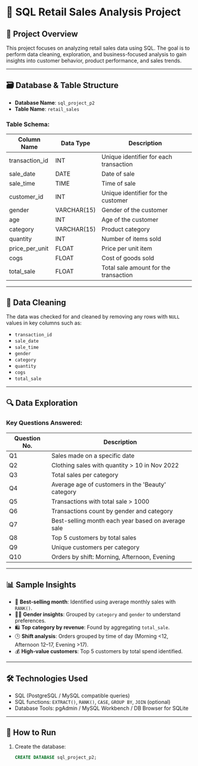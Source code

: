 # 🛒 SQL Retail Sales Analysis Project

## 📌 Project Overview

This project focuses on analyzing retail sales data using SQL. The goal is to perform data cleaning, exploration, and business-focused analysis to gain insights into customer behavior, product performance, and sales trends.

---

## 🗃️ Database & Table Structure

- **Database Name**: `sql_project_p2`
- **Table Name**: `retail_sales`

### Table Schema:

| Column Name       | Data Type   | Description                                 |
|-------------------|-------------|---------------------------------------------|
| transaction_id    | INT         | Unique identifier for each transaction      |
| sale_date         | DATE        | Date of sale                                |
| sale_time         | TIME        | Time of sale                                |
| customer_id       | INT         | Unique identifier for the customer          |
| gender            | VARCHAR(15) | Gender of the customer                      |
| age               | INT         | Age of the customer                         |
| category          | VARCHAR(15) | Product category                            |
| quantity          | INT         | Number of items sold                        |
| price_per_unit    | FLOAT       | Price per unit item                         |
| cogs              | FLOAT       | Cost of goods sold                          |
| total_sale        | FLOAT       | Total sale amount for the transaction       |

---

## 🧹 Data Cleaning

The data was checked for and cleaned by removing any rows with `NULL` values in key columns such as:

- `transaction_id`
- `sale_date`
- `sale_time`
- `gender`
- `category`
- `quantity`
- `cogs`
- `total_sale`

---

## 🔍 Data Exploration

### Key Questions Answered:

| Question No. | Description |
|--------------|-------------|
| Q1 | Sales made on a specific date |
| Q2 | Clothing sales with quantity > 10 in Nov 2022 |
| Q3 | Total sales per category |
| Q4 | Average age of customers in the 'Beauty' category |
| Q5 | Transactions with total sale > 1000 |
| Q6 | Transactions count by gender and category |
| Q7 | Best-selling month each year based on average sale |
| Q8 | Top 5 customers by total sales |
| Q9 | Unique customers per category |
| Q10 | Orders by shift: Morning, Afternoon, Evening |

---

## 📊 Sample Insights

- 📆 **Best-selling month**: Identified using average monthly sales with `RANK()`.
- 🧍‍♀️ **Gender insights**: Grouped by `category` and `gender` to understand preferences.
- 🛍️ **Top category by revenue**: Found by aggregating `total_sale`.
- 🕒 **Shift analysis**: Orders grouped by time of day (Morning <12, Afternoon 12–17, Evening >17).
- 💰 **High-value customers**: Top 5 customers by total spend identified.

---

## 🛠️ Technologies Used

- SQL (PostgreSQL / MySQL compatible queries)
- SQL functions: `EXTRACT()`, `RANK()`, `CASE`, `GROUP BY`, `JOIN` (optional)
- Database Tools: pgAdmin / MySQL Workbench / DB Browser for SQLite

---

## 📁 How to Run

1. Create the database:
   ```sql
   CREATE DATABASE sql_project_p2;

